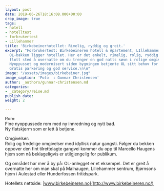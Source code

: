 ```yaml
---
layout: post
date: 2019-06-26T18:16:08.000+00:00
crop_image: true
tags:
- hotell
- hotelltest
- forbrukertest
- Lillehammer
title: 'Birkebeinerhotellet: Rimelig, ryddig og greit.'
excerpt: "Forbrukertest: Birkebeineren hotell & Apartement, LIllehammer. Like nedenfor
  OL-bakken ligger hotellet. Her er det enkelt, rimelig, rolig, ryddig og greit. Et
  flott sted å overnatte om du trenger en god natts søvn i rolige omgivelser for gjennomreise.
  Nyoppusset og modernisert siden bygningen betjente OL sitt behov for overnatting.
  Gratis parkering og god service.\n\n"
image: "/assets/images/birkebeiner.jpg"
image_caption: 'Foto  : Gunnar Christensen'
author: _authors/gunnar-christensen.md
categories:
- _category/reise.md
publish_date: 
weight: 2

---
```

Rom:  
Fine nyoppussede rom med ny innredning og nytt bad.  
Ny flatskjerm som er lett å betjene.

Omgivelser:  
Rolig og fredelige omgivelser med idyllisk natur gangsti. Følger du bekken oppover den fint tilrettelagte gangvei kommer du opp til Marcello Haugens hjem som nå beklageligvis er utilgjengelig for publikum. 

Og området har mer å by på: OL-anlegget er et eksempel. Det er greit å overnatte her om man skal på Maihaugen, Lillehammer sentrum, Bjørnsons hjem i Aulestad eller Hunderfossen fritidspark.

Hotellets nettside: [www.birkebeineren.no](http://www.birkebeineren.no/)